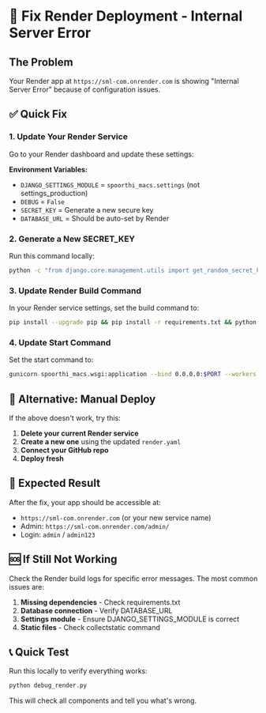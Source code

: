 # 🚨 Fix Render Deployment - Internal Server Error

## The Problem
Your Render app at `https://sml-com.onrender.com` is showing "Internal Server Error" because of configuration issues.

## ✅ Quick Fix

### 1. **Update Your Render Service**
Go to your Render dashboard and update these settings:

**Environment Variables:**
- `DJANGO_SETTINGS_MODULE` = `spoorthi_macs.settings` (not settings_production)
- `DEBUG` = `False`
- `SECRET_KEY` = Generate a new secure key
- `DATABASE_URL` = Should be auto-set by Render

### 2. **Generate a New SECRET_KEY**
Run this command locally:
```bash
python -c "from django.core.management.utils import get_random_secret_key; print(get_random_secret_key())"
```

### 3. **Update Render Build Command**
In your Render service settings, set the build command to:
```bash
pip install --upgrade pip && pip install -r requirements.txt && python manage.py collectstatic --noinput && python manage.py migrate --noinput
```

### 4. **Update Start Command**
Set the start command to:
```bash
gunicorn spoorthi_macs.wsgi:application --bind 0.0.0.0:$PORT --workers 2 --timeout 120
```

## 🔧 Alternative: Manual Deploy

If the above doesn't work, try this:

1. **Delete your current Render service**
2. **Create a new one** using the updated `render.yaml`
3. **Connect your GitHub repo**
4. **Deploy fresh**

## 🎯 Expected Result

After the fix, your app should be accessible at:
- `https://sml-com.onrender.com` (or your new service name)
- Admin: `https://sml-com.onrender.com/admin/`
- Login: `admin` / `admin123`

## 🆘 If Still Not Working

Check the Render build logs for specific error messages. The most common issues are:

1. **Missing dependencies** - Check requirements.txt
2. **Database connection** - Verify DATABASE_URL
3. **Settings module** - Ensure DJANGO_SETTINGS_MODULE is correct
4. **Static files** - Check collectstatic command

## 📞 Quick Test

Run this locally to verify everything works:
```bash
python debug_render.py
```

This will check all components and tell you what's wrong.
